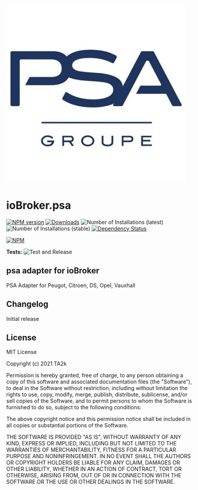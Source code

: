 ![Logo](admin/psa.png)
# ioBroker.psa

[![NPM version](https://img.shields.io/npm/v/iobroker.psa.svg)](https://www.npmjs.com/package/iobroker.psa)
[![Downloads](https://img.shields.io/npm/dm/iobroker.psa.svg)](https://www.npmjs.com/package/iobroker.psa)
![Number of Installations (latest)](https://iobroker.live/badges/psa-installed.svg)
![Number of Installations (stable)](https://iobroker.live/badges/psa-stable.svg)
[![Dependency Status](https://img.shields.io/david/TA2k/iobroker.psa.svg)](https://david-dm.org/TA2k/iobroker.psa)

[![NPM](https://nodei.co/npm/iobroker.psa.png?downloads=true)](https://nodei.co/npm/iobroker.psa/)

**Tests:** ![Test and Release](https://github.com/TA2k/ioBroker.psa/workflows/Test%20and%20Release/badge.svg)

## psa adapter for ioBroker

PSA Adapter for Peugot, Citroen, DS, Opel, Vauxhall

## Changelog

Initial release

## License

MIT License

Copyright (c) 2021 TA2k

Permission is hereby granted, free of charge, to any person obtaining a copy
of this software and associated documentation files (the "Software"), to deal
in the Software without restriction, including without limitation the rights
to use, copy, modify, merge, publish, distribute, sublicense, and/or sell
copies of the Software, and to permit persons to whom the Software is
furnished to do so, subject to the following conditions:

The above copyright notice and this permission notice shall be included in all
copies or substantial portions of the Software.

THE SOFTWARE IS PROVIDED "AS IS", WITHOUT WARRANTY OF ANY KIND, EXPRESS OR
IMPLIED, INCLUDING BUT NOT LIMITED TO THE WARRANTIES OF MERCHANTABILITY,
FITNESS FOR A PARTICULAR PURPOSE AND NONINFRINGEMENT. IN NO EVENT SHALL THE
AUTHORS OR COPYRIGHT HOLDERS BE LIABLE FOR ANY CLAIM, DAMAGES OR OTHER
LIABILITY, WHETHER IN AN ACTION OF CONTRACT, TORT OR OTHERWISE, ARISING FROM,
OUT OF OR IN CONNECTION WITH THE SOFTWARE OR THE USE OR OTHER DEALINGS IN THE
SOFTWARE.